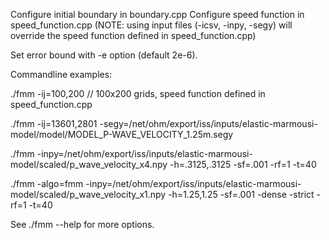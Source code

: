 Configure initial boundary in boundary.cpp
Configure speed function in speed_function.cpp (NOTE: using input files (-icsv, -inpy, -segy) will override the speed function defined in speed_function.cpp)

Set error bound with -e option (default 2e-6).

Commandline examples:

./fmm -ij=100,200 // 100x200 grids, speed function defined in speed_function.cpp

./fmm -ij=13601,2801 -segy=/net/ohm/export/iss/inputs/elastic-marmousi-model/model/MODEL_P-WAVE_VELOCITY_1.25m.segy

./fmm -inpy=/net/ohm/export/iss/inputs/elastic-marmousi-model/scaled/p_wave_velocity_x4.npy -h=.3125,.3125 -sf=.001 -rf=1 -t=40

./fmm -algo=fmm -inpy=/net/ohm/export/iss/inputs/elastic-marmousi-model/scaled/p_wave_velocity_x1.npy -h=1.25,1.25 -sf=.001 -dense -strict -rf=1 -t=40

See ./fmm --help for more options.
